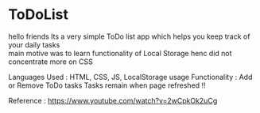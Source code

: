 # ToDoList
hello friends
Its a very simple ToDo list app which helps you keep track of your daily tasks  
main motive was to learn functionality of Local Storage henc did not concentrate more on CSS

Languages Used :
HTML, CSS, JS, LocalStorage usage
Functionality :
Add or Remove ToDo tasks
Tasks remain when page refreshed !!

Reference : https://www.youtube.com/watch?v=2wCpkOk2uCg
